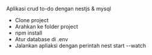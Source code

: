 Aplikasi crud to-do dengan nestjs & mysql

- Clone project
- Arahkan ke folder project
- npm install
- Atur database di .env
- Jalankan apliaksi dengan perintah nest start --watch

